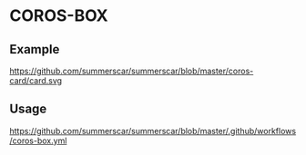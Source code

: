 # COROS-BOX

## Example

<https://github.com/summerscar/summerscar/blob/master/coros-card/card.svg>

## Usage

<https://github.com/summerscar/summerscar/blob/master/.github/workflows/coros-box.yml>
